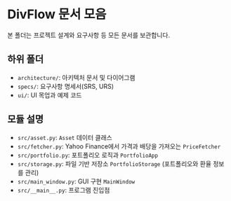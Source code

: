 # DivFlow 문서 모음

본 폴더는 프로젝트 설계와 요구사항 등 모든 문서를 보관합니다.

## 하위 폴더
- `architecture/`: 아키텍처 문서 및 다이어그램
- `specs/`: 요구사항 명세서(SRS, URS)
- `ui/`: UI 목업과 예제 코드

## 모듈 설명
- `src/asset.py`: `Asset` 데이터 클래스
- `src/fetcher.py`: Yahoo Finance에서 가격과 배당을 가져오는 `PriceFetcher`
- `src/portfolio.py`: 포트폴리오 로직과 `PortfolioApp`
 - `src/storage.py`: 파일 기반 저장소 `PortfolioStorage` (포트폴리오와 환율 정보를 관리)
- `src/main_window.py`: GUI 구현 `MainWindow`
- `src/__main__.py`: 프로그램 진입점
